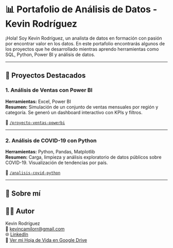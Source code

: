 # 📊 Portafolio de Análisis de Datos - Kevin Rodríguez

¡Hola! Soy Kevin Rodríguez, un analista de datos en formación con pasión por encontrar valor en los datos. En este portafolio encontrarás algunos de los proyectos que he desarrollado mientras aprendo herramientas como SQL, Python, Power BI y análisis de datos.

---

## 🚀 Proyectos Destacados

### 1. Análisis de Ventas con Power BI
**Herramientas:** Excel, Power BI  
**Resumen:** Simulación de un conjunto de ventas mensuales por región y categoría. Se generó un dashboard interactivo con KPIs y filtros.

📁 [`/proyecto-ventas-powerbi`](./proyecto-ventas-powerbi)

---

### 2. Análisis de COVID-19 con Python
**Herramientas:** Python, Pandas, Matplotlib  
**Resumen:** Carga, limpieza y análisis exploratorio de datos públicos sobre COVID-19. Visualización de tendencias por país.

📁 [`/analisis-covid-python`](./analisis-covid-python)

---

## 📄 Sobre mí

## 👨‍💻 Autor

Kevin Rodríguez  
📧 kevincamilorr@gmail.com  
🌐 [LinkedIn](https://www.linkedin.com/in/datacamilorivera/)  
📄 [Ver mi Hoja de Vida en Google Drive](https://drive.google.com/file/d/1mc6BImmbf6f2xTJFMbpyYHkPWAf_wHcE/view?usp=sharing)


